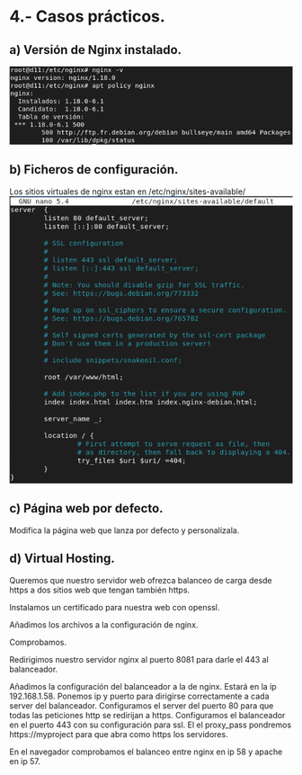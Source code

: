 # 4.- Casos prácticos.

## a) Versión de Nginx instalado.
![imagen](https://github.com/mikkgh/nginx/blob/main/imagenes/version.png)

## b) Ficheros de configuración.
Los sitios virtuales de nginx estan en /etc/nginx/sites-available/
![imagen](https://github.com/mikkgh/nginx/blob/main/imagenes/configuracion.png)

## c) Página web por defecto.

Modifica la página web que lanza por defecto y personalízala.

## d) Virtual Hosting.
Queremos que nuestro servidor web ofrezca balanceo de carga desde https  a dos sitios web que tengan también https.

Instalamos un certificado para nuestra web con openssl.

Añadimos los archivos a la configuración de nginx.

Comprobamos.

Redirigimos nuestro servidor nginx al puerto 8081 para darle el 443 al balanceador.

Añadimos la configuración del balanceador a la de nginx. Estará en la ip 192.168.1.58.
Ponemos ip y puerto para dirigirse correctamente a cada server del balanceador.
Configuramos el server del puerto 80 para que todas las peticiones http se redirijan a https.
Configuramos el balanceador en el puerto 443 con su configuración para ssl.
El el proxy_pass pondremos https://myproject para que abra como https los servidores. 

En el navegador comprobamos el balanceo entre nginx en ip 58 y apache en ip 57.

